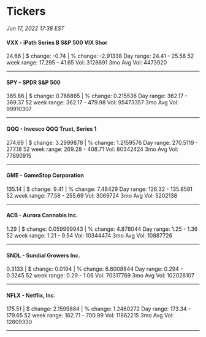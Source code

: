# Tickers
*Jun 17, 2022 17:38 EST*

#### VXX - iPath Series B S&P 500 VIX Shor
24.66 | $ change: -0.74 | % change: -2.91338
Day range: 24.41 - 25.58 52 week range: 17.295 - 41.65
Vol: 3128691 3mo Avg Vol: 4473920

---

#### SPY - SPDR S&P 500
365.86 | $ change: 0.786865 | % change: 0.215536
Day range: 362.17 - 369.37 52 week range: 362.17 - 479.98
Vol: 95473357 3mo Avg Vol: 99910307

---

#### QQQ - Invesco QQQ Trust, Series 1
274.69 | $ change: 3.2999878 | % change: 1.2159576
Day range: 270.5119 - 277.18 52 week range: 269.28 - 408.71
Vol: 80342424 3mo Avg Vol: 77890915

---

#### GME - GameStop Corporation
135.14 | $ change: 9.41 | % change: 7.48429
Day range: 126.32 - 135.8581 52 week range: 77.58 - 255.69
Vol: 3069724 3mo Avg Vol: 5202138

---

#### ACB - Aurora Cannabis Inc.
1.29 | $ change: 0.059999943 | % change: 4.878044
Day range: 1.25 - 1.36 52 week range: 1.21 - 9.54
Vol: 10344474 3mo Avg Vol: 10887726

---

#### SNDL - Sundial Growers Inc.
0.3133 | $ change: 0.0194 | % change: 6.6008844
Day range: 0.294 - 0.3245 52 week range: 0.29 - 1.06
Vol: 70317769 3mo Avg Vol: 102026107

---

#### NFLX - Netflix, Inc.
175.51 | $ change: 2.1599884 | % change: 1.2460272
Day range: 173.34 - 179.65 52 week range: 162.71 - 700.99
Vol: 11862215 3mo Avg Vol: 12809330

---

